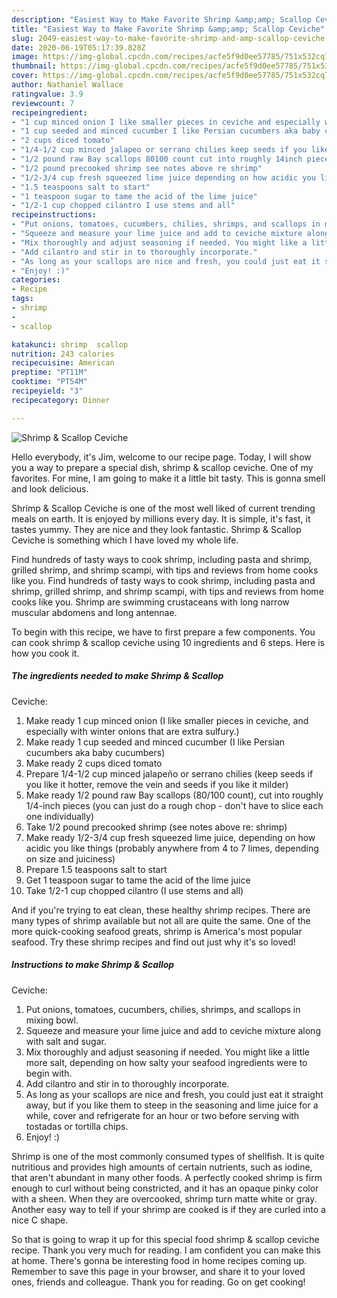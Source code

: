 ```yaml
---
description: "Easiest Way to Make Favorite Shrimp &amp;amp; Scallop Ceviche"
title: "Easiest Way to Make Favorite Shrimp &amp;amp; Scallop Ceviche"
slug: 2049-easiest-way-to-make-favorite-shrimp-and-amp-scallop-ceviche
date: 2020-06-19T05:17:39.828Z
image: https://img-global.cpcdn.com/recipes/acfe5f9d0ee57785/751x532cq70/shrimp-scallop-ceviche-recipe-main-photo.jpg
thumbnail: https://img-global.cpcdn.com/recipes/acfe5f9d0ee57785/751x532cq70/shrimp-scallop-ceviche-recipe-main-photo.jpg
cover: https://img-global.cpcdn.com/recipes/acfe5f9d0ee57785/751x532cq70/shrimp-scallop-ceviche-recipe-main-photo.jpg
author: Nathaniel Wallace
ratingvalue: 3.9
reviewcount: 7
recipeingredient:
- "1 cup minced onion I like smaller pieces in ceviche and especially with winter onions that are extra sulfury"
- "1 cup seeded and minced cucumber I like Persian cucumbers aka baby cucumbers"
- "2 cups diced tomato"
- "1/4-1/2 cup minced jalapeo or serrano chilies keep seeds if you like it hotter remove the vein and seeds if you like it milder"
- "1/2 pound raw Bay scallops 80100 count cut into roughly 14inch pieces you can just do a rough chop  dont have to slice each one individually"
- "1/2 pound precooked shrimp see notes above re shrimp"
- "1/2-3/4 cup fresh squeezed lime juice depending on how acidic you like things probably anywhere from 4 to 7 limes depending on size and juiciness"
- "1.5 teaspoons salt to start"
- "1 teaspoon sugar to tame the acid of the lime juice"
- "1/2-1 cup chopped cilantro I use stems and all"
recipeinstructions:
- "Put onions, tomatoes, cucumbers, chilies, shrimps, and scallops in mixing bowl."
- "Squeeze and measure your lime juice and add to ceviche mixture along with salt and sugar."
- "Mix thoroughly and adjust seasoning if needed. You might like a little more salt, depending on how salty your seafood ingredients were to begin with."
- "Add cilantro and stir in to thoroughly incorporate."
- "As long as your scallops are nice and fresh, you could just eat it straight away, but if you like them to steep in the seasoning and lime juice for a while, cover and refrigerate for an hour or two before serving with tostadas or tortilla chips."
- "Enjoy! :)"
categories:
- Recipe
tags:
- shrimp
- 
- scallop

katakunci: shrimp  scallop 
nutrition: 243 calories
recipecuisine: American
preptime: "PT11M"
cooktime: "PT54M"
recipeyield: "3"
recipecategory: Dinner

---
```



![Shrimp &amp; Scallop
Ceviche](https://img-global.cpcdn.com/recipes/acfe5f9d0ee57785/751x532cq70/shrimp-scallop-ceviche-recipe-main-photo.jpg)

Hello everybody, it's Jim, welcome to our recipe page. Today, I will show you a way to prepare a special dish, shrimp &amp; scallop
ceviche. One of my favorites. For mine, I am going to make it a little bit tasty. This is gonna smell and look delicious.

Shrimp &amp; Scallop
Ceviche is one of the most well liked of current trending meals on earth. It is enjoyed by millions every day. It is simple, it's fast, it tastes yummy. They are nice and they look fantastic. Shrimp &amp; Scallop
Ceviche is something which I have loved my whole life.

Find hundreds of tasty ways to cook shrimp, including pasta and shrimp, grilled shrimp, and shrimp scampi, with tips and reviews from home cooks like you. Find hundreds of tasty ways to cook shrimp, including pasta and shrimp, grilled shrimp, and shrimp scampi, with tips and reviews from home cooks like you. Shrimp are swimming crustaceans with long narrow muscular abdomens and long antennae.


To begin with this recipe, we have to first prepare a few components. You can cook shrimp &amp; scallop
ceviche using 10 ingredients and 6 steps. Here is how you cook it.

<!--inarticleads1-->

##### The ingredients needed to make Shrimp &amp; Scallop
Ceviche:

1. Make ready 1 cup minced onion (I like smaller pieces in ceviche, and especially with winter onions that are extra sulfury.)
1. Make ready 1 cup seeded and minced cucumber (I like Persian cucumbers aka baby cucumbers)
1. Make ready 2 cups diced tomato
1. Prepare 1/4-1/2 cup minced jalapeño or serrano chilies (keep seeds if you like it hotter, remove the vein and seeds if you like it milder)
1. Make ready 1/2 pound raw Bay scallops (80/100 count), cut into roughly 1/4-inch pieces (you can just do a rough chop - don&#39;t have to slice each one individually)
1. Take 1/2 pound precooked shrimp (see notes above re: shrimp)
1. Make ready 1/2-3/4 cup fresh squeezed lime juice, depending on how acidic you like things (probably anywhere from 4 to 7 limes, depending on size and juiciness)
1. Prepare 1.5 teaspoons salt to start
1. Get 1 teaspoon sugar to tame the acid of the lime juice
1. Take 1/2-1 cup chopped cilantro (I use stems and all)


And if you&#39;re trying to eat clean, these healthy shrimp recipes. There are many types of shrimp available but not all are quite the same. One of the more quick-cooking seafood greats, shrimp is America&#39;s most popular seafood. Try these shrimp recipes and find out just why it&#39;s so loved! 

<!--inarticleads2-->

##### Instructions to make Shrimp &amp; Scallop
Ceviche:

1. Put onions, tomatoes, cucumbers, chilies, shrimps, and scallops in mixing bowl.
1. Squeeze and measure your lime juice and add to ceviche mixture along with salt and sugar.
1. Mix thoroughly and adjust seasoning if needed. You might like a little more salt, depending on how salty your seafood ingredients were to begin with.
1. Add cilantro and stir in to thoroughly incorporate.
1. As long as your scallops are nice and fresh, you could just eat it straight away, but if you like them to steep in the seasoning and lime juice for a while, cover and refrigerate for an hour or two before serving with tostadas or tortilla chips.
1. Enjoy! :)


Shrimp is one of the most commonly consumed types of shellfish. It is quite nutritious and provides high amounts of certain nutrients, such as iodine, that aren&#39;t abundant in many other foods. A perfectly cooked shrimp is firm enough to curl without being constricted, and it has an opaque pinky color with a sheen. When they are overcooked, shrimp turn matte white or gray. Another easy way to tell if your shrimp are cooked is if they are curled into a nice C shape. 

So that is going to wrap it up for this special food shrimp &amp; scallop
ceviche recipe. Thank you very much for reading. I am confident you can make this at home. There's gonna be interesting food in home recipes coming up. Remember to save this page in your browser, and share it to your loved ones, friends and colleague. Thank you for reading. Go on get cooking!
